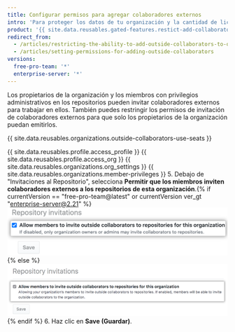```yaml
---
title: Configurar permisos para agregar colaboradores externos
intro: 'Para proteger los datos de tu organización y la cantidad de licencias pagadas que se utilizan en ella, puedes permitir que únicamente los propietarios inviten colaboradores externos a los repositorios que le pertenezcan.'
product: '{{ site.data.reusables.gated-features.restict-add-collaborator }}'
redirect_from:
  - /articles/restricting-the-ability-to-add-outside-collaborators-to-organization-repositories/
  - /articles/setting-permissions-for-adding-outside-collaborators
versions:
  free-pro-team: '*'
  enterprise-server: '*'
---
```


Los propietarios de la organización y los miembros con privilegios administrativos en los repositorios pueden invitar colaboradores externos para trabajar en ellos. También puedes restringir los permisos de invitación de colaboradores externos para que solo los propietarios de la organización puedan emitirlos.

{{ site.data.reusables.organizations.outside-collaborators-use-seats }}

{{ site.data.reusables.profile.access_profile }}
{{ site.data.reusables.profile.access_org }}
{{ site.data.reusables.organizations.org_settings }}
{{ site.data.reusables.organizations.member-privileges }}
5. Debajo de "Invitaciones al Repositorio", selecciona **Permitir que los miembros inviten colaboradores externos a los repositorios de esta organización**.{% if currentVersion == "free-pro-team@latest" or currentVersion ver_gt "enterprise-server@2.21" %}![Checkbox to allow members to invite outside collaborators to organization repositories](/assets/images/help/organizations/repo-invitations-checkbox-updated.png){% else %}![Checkbox to allow members to invite outside collaborators to organization repositories](/assets/images/help/organizations/repo-invitations-checkbox.png){% endif %}
6. Haz clic en **Save (Guardar)**.
